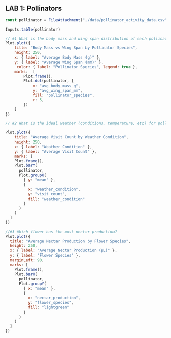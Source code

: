 <!DOCTYPE html>
<html>
<head>
  <meta charset="utf-8">
  <title>Lab 1 Dashboard</title>
  <script type="module">
    import * as Plot from "https://cdn.jsdelivr.net/npm/@observablehq/plot@0.6/+esm";
    
    // You can now use Plot.plot() here
    fetch("pollinator_activity_data.csv")
      .then(response => response.text())
      .then(csvText => {
        const rows = csvText.split("\n").slice(1).map(line => {
          const [species, mass, span, flower, nectar, weather, visits] = line.split(",");
          return {
            pollinator_species: species,
            avg_body_mass_g: +mass,
            avg_wing_span_mm: +span,
            flower_species: flower,
            nectar_production: +nectar,
            weather_condition: weather,
            visit_count: +visits
          };
        });

        const chart = Plot.plot({
          x: { label: "Average Body Mass (g)" },
          y: { label: "Average Wing Span (mm)" },
          marks: [
            Plot.dot(rows, { x: "avg_body_mass_g", y: "avg_wing_span_mm", fill: "pollinator_species" })
          ]
        });

        document.body.appendChild(chart);
      });
  </script>
</head>
<body>
</body>
</html>

<!--
---
title: "Lab 1: Passing Pollinators"
toc: true
---

This page is where you can iterate. Follow the lab instructions in the [readme.md](./README.md).

```js
const text = view(Inputs.text())
```
This is the value of text: ${text}

```js
Plot.plot({
    width: 300,
    height: 200,
    marks: [
        Plot.frame(),
        Plot.text(["text"], {framanchor: "middle", rotate: 90})
    ]
})
```
```js
// view(aapl)
Inputs.table(aapl)
```

```js
Plot.plot({
    height: 200,
    y: {
        grid: true
    },
    marks: [
        Plot.frame(),
        Plot.line(aapl, { 
            x: "Date", 
            y: d => d["Close"] + 100, 
            stroke:"pink", 
            strokeWidth:20
         }),
        Plot.dot(aapl,{ x: "Date", y: "Close", fill: "white", r: 1, tip: true} ),
        Plot.ruleY([0,50,100]),
        // Plot.ruleY([100])
        // Plot.ruleX(new Date("2015-01-01"))
        // Plot.line(goog, { x: })
    ]
})
``` -->

## LAB 1: Pollinators

```js
const pollinator = FileAttachment("./data/pollinator_activity_data.csv").csv()
```

```js
Inputs.table(pollinator)
```

<!--```js
Plot.plot({
    height: 200,
    marks:  [
        Plot.frame(),
        Plot.barY(pollinator, {
            x: "rowid",
            y: "bill_length_mm"
        } )
    ]
})
``` -->

```js
// #1 What is the body mass and wing span distribution of each pollinator species observed?
Plot.plot({
    title: "Body Mass vs Wing Span by Pollinator Species",
    height: 250,
    x: { label: "Average Body Mass (g)" },
    y: { label: "Average Wing Span (mm)" }, 
     color: { label: "Pollinator Species", legend: true },
    marks:  [
        Plot.frame(),
        Plot.dot(pollinator, {
            x: "avg_body_mass_g",
            y: "avg_wing_span_mm",
            fill: "pollinator_species",
            r: 5,
        })
    ]
})

```

```js
// #2 What is the ideal weather (conditions, temperature, etc) for pollinating?

Plot.plot({
    title: "Average Visit Count by Weather Condition",
    height: 250,
    x: { label: "Weather Condition" },
    y: { label: "Average Visit Count" },
    marks: [
    Plot.frame(),
    Plot.barY(
      pollinator,
      Plot.groupX(
        { y: "mean" },
        {
          x: "weather_condition",
          y: "visit_count",
          fill: "weather_condition"
        }
      )
    )
  ]
})
```

```js
//#3 Which flower has the most nectar production?
Plot.plot({
  title: "Average Nectar Production by Flower Species",
  height: 250,
  x: { label: "Average Nectar Production (μL)" },
  y: { label: "Flower Species" },
  marginLeft: 90,
  marks: [
    Plot.frame(),
    Plot.barX(
      pollinator,
      Plot.groupY(
        { x: "mean" },
        {
          x: "nectar_production",
          y: "flower_species",
          fill: "lightgreen"
        }
      )
    )
  ]
})
```
